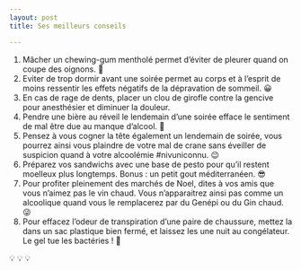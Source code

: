 ```yaml
---
layout: post
title: Ses meilleurs conseils

---
```

1. Mâcher un chewing-gum mentholé permet d’éviter de pleurer quand on coupe des oignons. :see_no_evil:
2. Eviter de trop dormir avant une soirée permet au corps et à l’esprit de moins ressentir les effets négatifs de la dépravation de sommeil. :grinning:
3. En cas de rage de dents, placer un clou de girofle contre la gencive pour anesthésier et diminuer la douleur.
4. Pendre une bière au réveil le lendemain d’une soirée efface le sentiment de mal être due au manque d’alcool. :beer:
5. Pensez à vous cogner la tête également un lendemain de soirée, vous pourrez ainsi vous plaindre de votre mal de crane sans éveiller de suspicion quand à votre alcoolémie #nivuniconnu. :wink:
6. Préparez vos sandwichs avec une base de pesto pour qu’il restent moelleux plus longtemps. Bonus : un petit gout méditerranéen. :sunglasses:
7. Pour profiter pleinement des marchés de Noel, dites à vos amis que vous n’aimez pas le vin chaud. Vous n’apparaitrez ainsi pas comme un alcoolique quand vous le remplacerez par du Genépi ou du Gin chaud. :stuck_out_tongue_winking_eye:
8. Pour effacez l’odeur de transpiration d’une paire de chaussure, mettez la dans un sac plastique bien fermé, et laissez les une nuit au congélateur. Le gel tue les bactéries ! 👟

:bulb: :bulb: :bulb: